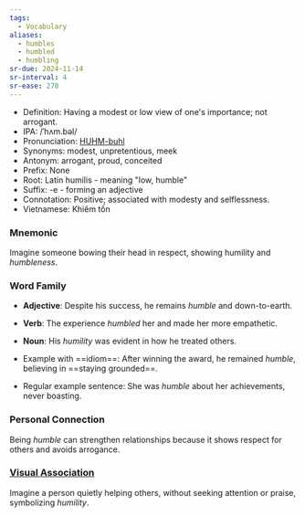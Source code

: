 ```yaml
---
tags:
  - Vocabulary
aliases:
  - humbles
  - humbled
  - humbling
sr-due: 2024-11-14
sr-interval: 4
sr-ease: 270
---
```


- Definition: Having a modest or low view of one's importance; not arrogant.
- IPA: /ˈhʌm.bəl/
- Pronunciation: [HUHM-buhl](https://www.google.com/search?q=how+to+pronounce+humble)
- Synonyms: modest, unpretentious, meek
- Antonym: arrogant, proud, conceited
- Prefix: None
- Root: Latin humilis - meaning "low, humble"
- Suffix: -e - forming an adjective
- Connotation: Positive; associated with modesty and selflessness.
- Vietnamese: Khiêm tốn

### Mnemonic

Imagine someone bowing their head in respect, showing humility and *humbleness*.

### Word Family

- **Adjective**: Despite his success, he remains *humble* and down-to-earth.
- **Verb**: The experience *humbled* her and made her more empathetic.
- **Noun**: His *humility* was evident in how he treated others.

- Example with ==idiom==: After winning the award, he remained *humble*, believing in ==staying grounded==.
- Regular example sentence: She was *humble* about her achievements, never boasting.

### Personal Connection

Being *humble* can strengthen relationships because it shows respect for others and avoids arrogance.

### [Visual Association](https://www.google.com/search?tbm=isch&q=humble)

Imagine a person quietly helping others, without seeking attention or praise, symbolizing *humility*.
